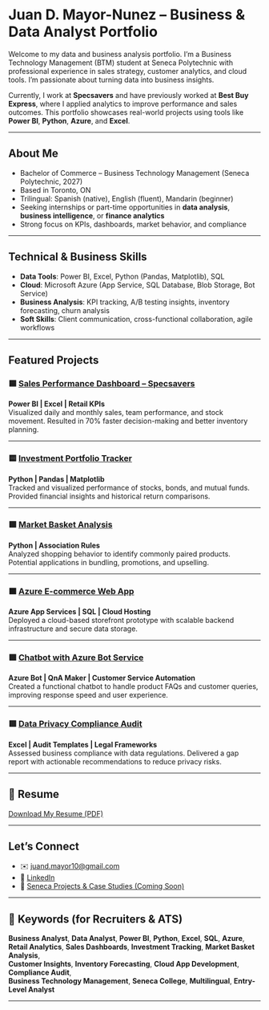 # Juan D. Mayor-Nunez – Business & Data Analyst Portfolio

Welcome to my data and business analysis portfolio. I’m a Business Technology Management (BTM) student at Seneca Polytechnic with professional experience in sales strategy, customer analytics, and cloud tools. I’m passionate about turning data into business insights.

Currently, I work at **Specsavers** and have previously worked at **Best Buy Express**, where I applied analytics to improve performance and sales outcomes. This portfolio showcases real-world projects using tools like **Power BI**, **Python**, **Azure**, and **Excel**.

---

## About Me

- Bachelor of Commerce – Business Technology Management (Seneca Polytechnic, 2027)  
-  Based in Toronto, ON  
-  Trilingual: Spanish (native), English (fluent), Mandarin (beginner)  
-  Seeking internships or part-time opportunities in **data analysis**, **business intelligence**, or **finance analytics**  
-  Strong focus on KPIs, dashboards, market behavior, and compliance  

---

##  Technical & Business Skills

- **Data Tools**: Power BI, Excel, Python (Pandas, Matplotlib), SQL  
- **Cloud**: Microsoft Azure (App Service, SQL Database, Blob Storage, Bot Service)  
- **Business Analysis**: KPI tracking, A/B testing insights, inventory forecasting, churn analysis  
- **Soft Skills**: Client communication, cross-functional collaboration, agile workflows  

---

##  Featured Projects

### 🟦 [Sales Performance Dashboard – Specsavers](./projects/sales-dashboard.md)  
**Power BI | Excel | Retail KPIs**  
Visualized daily and monthly sales, team performance, and stock movement. Resulted in 70% faster decision-making and better inventory planning.

---

### 🟨 [Investment Portfolio Tracker](./projects/portfolio-tracker.md)  
**Python | Pandas | Matplotlib**  
Tracked and visualized performance of stocks, bonds, and mutual funds. Provided financial insights and historical return comparisons.

---

### 🟩 [Market Basket Analysis](./projects/market-basket.md)  
**Python | Association Rules**  
Analyzed shopping behavior to identify commonly paired products. Potential applications in bundling, promotions, and upselling.

---

### 🟧 [Azure E-commerce Web App](./projects/ecommerce.md)  
**Azure App Services | SQL | Cloud Hosting**  
Deployed a cloud-based storefront prototype with scalable backend infrastructure and secure data storage.

---

### 🟪 [Chatbot with Azure Bot Service](./projects/chatbot.md)  
**Azure Bot | QnA Maker | Customer Service Automation**  
Created a functional chatbot to handle product FAQs and customer queries, improving response speed and user experience.

---

### 🟥 [Data Privacy Compliance Audit](./projects/privacy-audit.md)  
**Excel | Audit Templates | Legal Frameworks**  
Assessed business compliance with data regulations. Delivered a gap report with actionable recommendations to reduce privacy risks.

---

## 📄 Resume

 [Download My Resume (PDF)](./resume.pdf)

---

##  Let’s Connect

- ✉️ [juand.mayor10@gmail.com](mailto:juand.mayor10@gmail.com)  
- 🔗 [LinkedIn](https://linkedin.com/in/juanmayor)  
- 🧠 [Seneca Projects & Case Studies (Coming Soon)](#)

---

## 🧠 Keywords (for Recruiters & ATS)

**Business Analyst**, **Data Analyst**, **Power BI**, **Python**, **Excel**, **SQL**, **Azure**,  
**Retail Analytics**, **Sales Dashboards**, **Investment Tracking**, **Market Basket Analysis**,  
**Customer Insights**, **Inventory Forecasting**, **Cloud App Development**, **Compliance Audit**,  
**Business Technology Management**, **Seneca College**, **Multilingual**, **Entry-Level Analyst**

---


